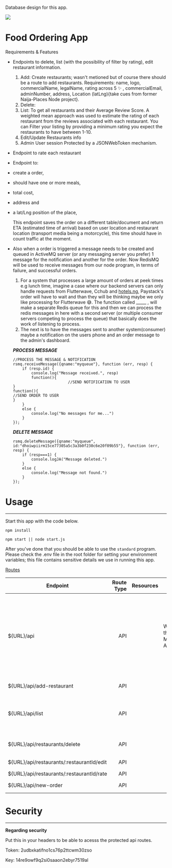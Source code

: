 
Database design for this app.

![](https://www.notion.so/file/https%3A%2F%2Fs3-us-west-2.amazonaws.com%2Fsecure.notion-static.com%2F1602f440-7996-4991-a3cb-1b6216fdfc1e%2FER.JPG)

# Food Ordering App

Requirements & Features

-   Endpoints to delete, list (with the possibility of filter by rating), edit restaurant information.
    
    1.  Add: Create restaurants; wasn't metioned but of course there should be a route to add restaurants. Requirements: name, logo, commercialName, legalName, rating across 5 ✨ , commercialEmail, adminNumber, address, Location (latLng){take cues from former Naija-Places Node project}.
    2.  Delete:
    3.  List: To get all restaurants and their Average Review Score. A weighted mean approach was used to estimate the rating of each restaurant from the reviews associated with each restaurant. You can Filter your listing by providing a minimum rating you expect the restaurants to have between 1-10.
    4.  Edit/Update Restaurants info
    5.  Admin User session Protected by a JSONWebToken mechanism.
-   Endpoint to rate each restaurant
    
-   Endpoint to:
    
-   create a order,
    
-   should have one or more meals​,
    
-   total​ ​cost,​
    
-   address​ and
    
-   a lat/Lng​ position of the place,
    
    This endpoint saves the order on a different table/document and return ETA (estimated time of arrival) based on user location and restaurant location (transport media being a motorcycle), this time should have in count traffic at the moment.
    
-   Also when a order is triggered a message needs to be created and queued in ActiveMQ server (or any messaging server you prefer) 1 message for the notification and another for the order. Now RedisMQ will be used to receive messages from our node program, in terms of failure, and successful orders.
    
    1.  For a system that processes a large amount of orders at peek times e.g lunch time, imagine a case where our backend servers can only handle requests from Flutterwave, Cchub and [hotels.ng](http://hotels.ng), Paystack's order will have to wait and than they will be thinking maybe we only like processing for Flutterwave 😅. The function called _____ , will make a separate Redis queue for this and then we can process the redis messages in here with a second server (or multiple consumer servers competing to process the queue) that basically does the work of listening to process.
    2.  The next is to have the messages sent to another system(consumer) maybe a notification on the users phone and an order message to the admin's dashboard.
    
    **_PROCESS MESSAGE_**
    
    ```
    //PROCESS THE MESSAGE & NOTIFICATION
    rsmq.receiveMessage({qname:"myqueue"}, function (err, resp) {
    	if (resp.id) {
    		console.log("Message received.", resp)	
    		function(){
    						//SEND NOTIFICATION TO USER
    }
    function(){
    //SEND ORDER TO USER
    }
    	}
    	else {
    		console.log("No messages for me...")
    	}
    });
    
    ```
    
    **_DELETE MESSAGE_**
    
    ```
    rsmq.deleteMessage({qname:"myqueue", id:"dhoiwpiirm15ce77305a5c3a3b0f230c6e20f09b55"}, function (err, resp) {
    	if (resp===1) {
    		console.logJA("Message deleted.")	
    	}
    	else {
    		console.log("Message not found.")
    	}
    });
    
    ```
    

# Usage

----------

Start this app with the code below.

```
npm install 

npm start || node start.js

```

After you've done that you should be able to use the `standard` program. Please check the .env file in the root folder for setting your environment variables; this file contains sensitive details we use in running this app.

[Routes](https://www.notion.so/59c1721074b1478c812ce6c2e7421cc2)


| Endpoint                        	| Route Type 	| Resources                     	| Result                                                                                                                                                                                                                                                                                                                                              	| Description                                                                                                                   	|
|---------------------------------	|------------:	|-------------------------------	|-----------------------------------------------------------------------------------------------------------------------------------------------------------------------------------------------------------------------------------------------------------------------------------------------------------------------------------------------------	|-------------------------------------------------------------------------------------------------------------------------------	|
${URL}/api               	| API       	| 	| Welcome to the Student-Management API!",| This route is the first of the API route. It contains the security functions to check if the request has the required token and key strings.
| ${URL}/api/add-restaurant  	| API       	|               	|                                                                                                                                                                                                                                                                                   	| Adds a new restaurant                               	|
| ${URL}/api/list	| API 	|  	|                                                                                                                                                                                                      | Lists all restaurants, ranks them and lists them on the fly and    	|
|${URL}/api/restaurants/delete 	| API	|        	|                                                                                                                                                                                                                                                                                                                     	|  Remove a restaurant from the list                                                                                                                          	|
|${URL}/api/restaurants/:restaurantId/edit  	| API      	|                     	|                                                                                                                                                                                                                                                                                                                        	|Update a restaurant                                                                                                                               	|
| ${URL}/api/restaurants/:restaurantId/rate 	| API 	|                   	| 	| Rate a hotel                      	|
| ${URL}/api/new-order         	| API       	|                	|                                                                                                                           	| Make new orders                                            	


# Security

----------

**Regarding security**

Put this in your headers to be able to acesss the protected api routes.

Token: 2udbxkatifno1cs76p2ttcwm30zso

Key: 14re9owf9q2si0saaon2ebyr7519al